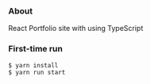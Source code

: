 ### About
React Portfolio site with using TypeScript

### First-time run
``` Terminal
$ yarn install
$ yarn run start
```